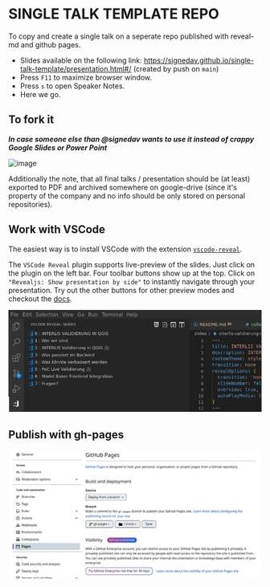 # SINGLE TALK TEMPLATE REPO

To copy and create a single talk on a seperate repo published with reveal-md and github pages.

- Slides available on the following link: https://signedav.github.io/single-talk-template/presentation.html#/ (created by push on `main`)
- Press `F11` to maximize browser window.
- Press `s` to open Speaker Notes.
- Here we go.

## To fork it

***In case someone else than @signedav wants to use it instead of crappy Google Slides or Power Point***

![image](https://github.com/user-attachments/assets/2b371209-e078-438e-82f7-bbf2a0015a80)

Additionally the note, that all final talks / presentation should be (at least) exported to PDF and archived somewhere on google-drive (since it's property of the company and no info should be only stored on personal repositories).

## Work with VSCode
The easiest way is to install VSCode with the extension
[`vscode-reveal`](https://marketplace.visualstudio.com/items?itemName=evilz.vscode-reveal).

The `VSCode Reveal` plugin supports live-preview of the slides. Just click on the plugin on the left bar. Four toolbar buttons show up at the top. Click on `"Revealjs: Show presentation by side"` to instantly navigate through your presentation. Try out the other buttons for other preview modes and checkout the [docs](https://www.evilznet.com/vscode-reveal/#/README).

![vscode-plugin](vscode-plugin.png)

## Publish with gh-pages
![gh-pages](gh-pages.png)
